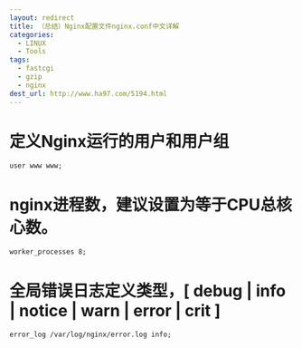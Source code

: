 ```yaml
---
layout: redirect
title: （总结）Nginx配置文件nginx.conf中文详解
categories:
  - LINUX
  - Tools
tags:
  - fastcgi
  - gzip
  - nginx
dest_url: http://www.ha97.com/5194.html
---
```


# 定义Nginx运行的用户和用户组
```
user www www;
```

# nginx进程数，建议设置为等于CPU总核心数。
```
worker_processes 8;
```
<!--more-->
# 全局错误日志定义类型，[ debug | info | notice | warn | error | crit ]
```
error_log /var/log/nginx/error.log info;
```

